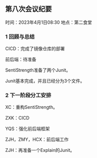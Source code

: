 ## 第八次会议纪要

时间：2023年4月1日08:30		地点：第二食堂

### 1 回顾与总结

CICD：完成了镜像仓库的部署

前后端：待准备

SentiStrength准备了两个Junit。

Junit基本完成，并且已经分为3个文件。

### 2 下一阶段分工安排

XC：重构SentiStrength。

ZXK：CICD

YQS：强化前后端框架

ZJH，ZMY，HCX：前后端工作

ZJH：再准备一个Explain的Junit。